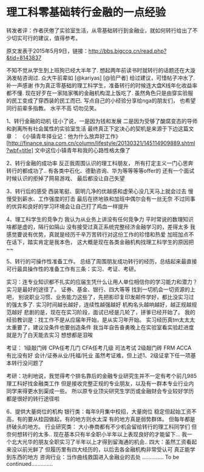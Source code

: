 # 理工科零基础转行金融的一点经验
转发者评：作者厌倦了实验室生活，从零基础转行到金融业，就如何转行给出了不少切实可行的建议，值得参考。

原文发表于2015年5月9日，链接：http://bbs.bigccq.cn/read.php?&tid=8143837

不知不觉从学生到上班狗已经大半年了.
想起两年前读书时就转行的话题还在大漩涡发帖咨询过.
众大牛前辈如 [@kariyas] [@验尸者] 给过建议，可惜帖子冲水了.补一声感谢
作为真正零基础的理工科学生，准备转行的时候连大盘K线年化收益率都不懂.
现在好歹在一家陆家嘴的金融机构混上饭吃了.
虽然角色只是由穿实验服的民工变成了穿西装的民工而已.
写点自己的小经验分享给nga的朋友们，
也希望同行前辈多指教。
水平不高 切勿见笑。

1、转行金融的动机
往小了说，一是因为钱和发展
二是因为受够了酸腐变态的导师和剥离所有社会属性的实验室生活
最终真正下定决心的契机是来源于下边这篇文章 ：
《小镇青年择业记：他为什么放弃好工作》
[http://finance.sina.com.cn/column/lifestyle/20130321/145114909889.shtml?wbf=title]
文中这位小镇青年和我的心路性格太像了

2、转行金融的成功率
反正我周围认识的理工科朋友，
所有打定主义一门心思奔转行的都成功了..
有各类中石化、德勤咨询、华为等等等等offer的
还有一个面试时候认识的拒掉了网易游戏、
最后都没让自己失望

3、转行后的感受
西装笔挺、窗明几净的优越感和虚荣心没几天马上就会过去
慢慢受到薪水、工作强度的打击
最后在挤地铁和加班中偶尔会有一丝无奈
不过同事的优异和良好的学习环境会让自己打了鸡血一样提升

4、理工科学生的竞争力
我认为从业务上讲没有任何竞争力
平时常说的数理知识啥都是虚的，隔行如隔山
没有接受过真正系统完整经济金融学习的，差得太多
我感觉要说有优势，真就是经历千辛万苦转行对这份工作的珍惜和热爱
加班加点不在话下，踏实肯定是我本色，
这大概是现在各类金融机构找理工科学生的原因把~~

5、转行的可操作性准备工作。
总结了周围朋友成功转行的经历，总结起来最直接可行最具操作性的准备工作有三条：实习、考证、考研。

实习：连专业知识都不扎实的应届生凭什么让用人单位相信你的学习能力和潜力？ 实习是最好的途径了。
证券、基金、银行、四大等等 找到一切机会一切资源的上吧，
别说职业习惯、业务能力这些了，先把影印复印发邮件学好，都比没实习过的强太多了.
实习时间越长越好，连续性越强越好
机构名头越响越好，越正规越规范越好
悲剧的是，现在在实习阶段，面试已经是几轮了，拼爹已经开始了。
我的经验教训是：找工作不是从应届年开始，是从实习年开始。 
实习经历真tm太太太太重要了，建议没条件也要创造条件
我当年自告奋勇晚上在实验室看实验赶进度就是为了白天能去实习
想想都是泪唉

考证： 1级敲门砖 CPA任考几门 CFA任考几级 司法考试
2级敲门砖 FRM ACCA
有比没有好 会计/证券从业/托福/托业
虽然考证难，但上述1、2级证拿下任一项基本转行没问题了

考研：功利地说，我觉得考个排名靠后的金融专业研究生并不一定有考个前几985理工科好找金融类工作
但是接收完整正规的专业朋友，以及有一群本专业行业内同学来得更水到渠成一些。
所以原专业顶尖研究生学历或金融财会专业较好学历都是很好的转行途径啦

6、提供大量岗位的机构
银行类：每年9月集中校招，大量岗位
稳定但起始工资不高，有的要从桂园做起，有的地方则水太深
有的地方真是弱势群体。
但每年都是挤破头的地方。
行业研究类： 大小券商都有不少机会留给转行的理工科同学们
但奈何想转行的太多..
现在基本只有半全职小半年以上表现良好的才能留下…
我一个北大光华的朋友全职实习了半年以上才得到留海通的机会..
四大：虽然工资看起来没以前光鲜了
但履历里有四大经历的，以后去各金融机构非常受认可
真正能学到东西的地方
咨询行业：当作曲线救国进入金融业的去处
…………..
To be continued…………..

